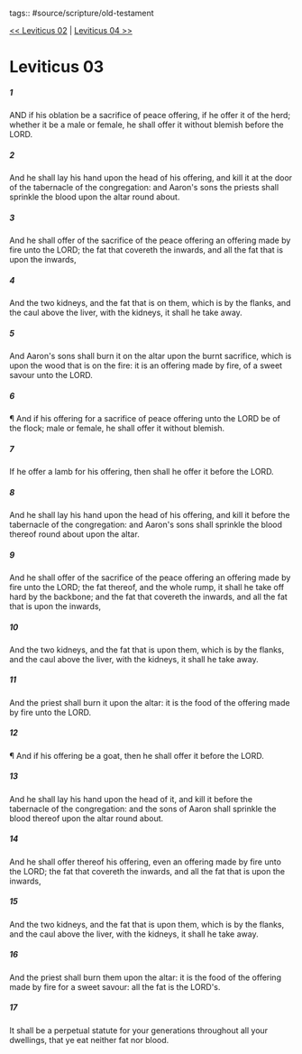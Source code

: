 tags:: #source/scripture/old-testament

[<< Leviticus 02](old-testament/03_Leviticus/Leviticus_02.md) | [Leviticus 04 >>](old-testament/03_Leviticus/Leviticus_04.md)

# Leviticus 03

##### 1

AND if his oblation be a sacrifice of peace offering, if he offer it of the herd; whether it be a male or female, he shall offer it without blemish before the LORD.

##### 2

And he shall lay his hand upon the head of his offering, and kill it at the door of the tabernacle of the congregation: and Aaron's sons the priests shall sprinkle the blood upon the altar round about.

##### 3

And he shall offer of the sacrifice of the peace offering an offering made by fire unto the LORD; the fat that covereth the inwards, and all the fat that is upon the inwards,

##### 4

And the two kidneys, and the fat that is on them, which is by the flanks, and the caul above the liver, with the kidneys, it shall he take away.

##### 5

And Aaron's sons shall burn it on the altar upon the burnt sacrifice, which is upon the wood that is on the fire: it is an offering made by fire, of a sweet savour unto the LORD.

##### 6

¶ And if his offering for a sacrifice of peace offering unto the LORD be of the flock; male or female, he shall offer it without blemish.

##### 7

If he offer a lamb for his offering, then shall he offer it before the LORD.

##### 8

And he shall lay his hand upon the head of his offering, and kill it before the tabernacle of the congregation: and Aaron's sons shall sprinkle the blood thereof round about upon the altar.

##### 9

And he shall offer of the sacrifice of the peace offering an offering made by fire unto the LORD; the fat thereof, and the whole rump, it shall he take off hard by the backbone; and the fat that covereth the inwards, and all the fat that is upon the inwards,

##### 10

And the two kidneys, and the fat that is upon them, which is by the flanks, and the caul above the liver, with the kidneys, it shall he take away.

##### 11

And the priest shall burn it upon the altar: it is the food of the offering made by fire unto the LORD.

##### 12

¶ And if his offering be a goat, then he shall offer it before the LORD.

##### 13

And he shall lay his hand upon the head of it, and kill it before the tabernacle of the congregation: and the sons of Aaron shall sprinkle the blood thereof upon the altar round about.

##### 14

And he shall offer thereof his offering, even an offering made by fire unto the LORD; the fat that covereth the inwards, and all the fat that is upon the inwards,

##### 15

And the two kidneys, and the fat that is upon them, which is by the flanks, and the caul above the liver, with the kidneys, it shall he take away.

##### 16

And the priest shall burn them upon the altar: it is the food of the offering made by fire for a sweet savour: all the fat is the LORD's.

##### 17

It shall be a perpetual statute for your generations throughout all your dwellings, that ye eat neither fat nor blood.
